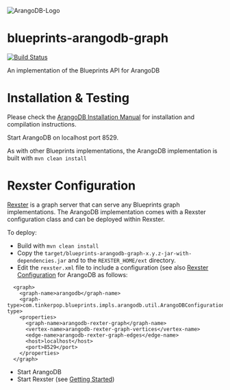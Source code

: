 ![ArangoDB-Logo](https://www.arangodb.org/wp-content/uploads/2012/10/logo_arangodb_transp.png)

blueprints-arangodb-graph
=========================

[![Build Status](https://secure.travis-ci.org/triAGENS/blueprints-arangodb-graph.png)](http://travis-ci.org/triAGENS/blueprints-arangodb-graph)

An implementation of the Blueprints API for ArangoDB

Installation & Testing
=======================

Please check the
[ArangoDB Installation Manual](http://www.arangodb.org/manuals/current/InstallManual.html)
for installation and compilation instructions.

Start ArangoDB on localhost port 8529.

As with other Blueprints implementations, the ArangoDB implementation is built with
	```mvn clean install```

 Rexster Configuration
=====================

[Rexster](http://rexster.tinkerpop.com) is a graph server that can serve any Blueprints graph implementations. The ArangoDB implementation comes with a Rexster configuration class and can be deployed within Rexster.

To deploy:

* Build with `mvn clean install`
* Copy the `target/blueprints-arangodb-graph-x.y.z-jar-with-dependencies.jar` and to the `REXSTER_HOME/ext` directory.
* Edit the `rexster.xml` file to include a configuration (see also [Rexster Configuration](https://github.com/tinkerpop/rexster/wiki/Rexster-Configuration) for ArangoDB as follows:

```text
  <graph>
    <graph-name>arangodb</graph-name>
    <graph-type>com.tinkerpop.blueprints.impls.arangodb.util.ArangoDBConfiguration</graph-type>
    <properties>
      <graph-name>arangodb-rexter-graph</graph-name>
      <vertex-name>arangodb-rexter-graph-vertices</vertex-name>
      <edge-name>arangodb-rexter-graph-edges</edge-name>
      <host>localhost</host>
      <port>8529</port>
    </properties>
  </graph>
```

* Start ArangoDB
* Start Rexster (see [Getting Started](https://github.com/tinkerpop/rexster/wiki/Getting-Started))
